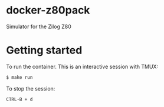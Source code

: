 # docker-z80pack
Simulator for the Zilog Z80

# Getting started
To run the container. This is an interactive session with TMUX:
```bash
$ make run
```
To stop the session:
```bash
CTRL-B + d
```

